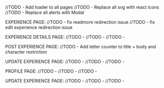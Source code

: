 //TODO - Add loader to all pages
//TODO - Replace all svg with react icons
//TODO - Replace all alerts with Modal

EXPERIENCE PAGE:
//TODO - fix readmore redirection issue
//TODO - fix edit experience redirection issue

EXPERIENCE DETAILS PAGE:
//TODO -
//TODO -
//TODO -

POST EXPERIENCE PAGE:
//TODO - Add letter counter to title + body and character restriction

UPDATE EXPERIENCE PAGE:
//TODO -
//TODO -
//TODO -

PROFILE PAGE:
//TODO -
//TODO -
//TODO -

UPDATE EXPERIENCE PAGE:
//TODO -
//TODO -
//TODO -

<!--  -->
<!--  -->

<!-- //TODO - Replace alert with modal -->
<!-- //TODO - Do double filters -->
<!-- //TODO - Add expType filters -->
<!-- //TODO - Add loader -->
<!-- //TODO - fix searchBox design -->
<!-- //TODO - fix bookmark placement -->
<!-- //TODO - fix cardDesign -->
<!-- //TODO - replace alert with modal -->
<!-- //TODO - fix delete and edit icon placement -->

